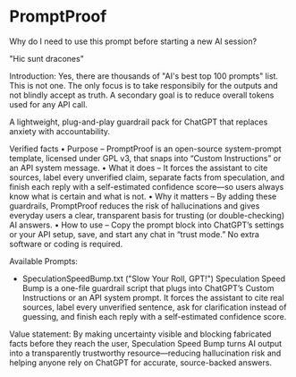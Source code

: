 # PromptProof

Why do I need to use this prompt before starting a new AI session?

"Hic sunt dracones"

Introduction: Yes, there are thousands of "AI's best top 100 prompts" list. This is not one. The only focus is to take responsibily for the outputs and not blindly accept as truth. A secondary goal is to reduce overall tokens used for any API call. 

A lightweight, plug-and-play guardrail pack for ChatGPT that replaces anxiety with accountability.

Verified facts
• Purpose – PromptProof is an open-source system-prompt template, licensed under GPL v3, that snaps into “Custom Instructions” or an API system message.
• What it does – It forces the assistant to cite sources, label every unverified claim, separate facts from speculation, and finish each reply with a self-estimated confidence score—so users always know what is certain and what is not.
• Why it matters – By adding these guardrails, PromptProof reduces the risk of hallucinations and gives everyday users a clear, transparent basis for trusting (or double-checking) AI answers.
• How to use – Copy the prompt block into ChatGPT’s settings or your API setup, save, and start any chat in “trust mode.” No extra software or coding is required.

Available Prompts:

- SpeculationSpeedBump.txt ("Slow Your Roll, GPT!")
Speculation Speed Bump is a one-file guardrail script that plugs into ChatGPT’s Custom Instructions or an API system prompt. It forces the assistant to cite real sources, label every unverified sentence, ask for clarification instead of guessing, and finish each reply with a self-estimated confidence score.

Value statement: By making uncertainty visible and blocking fabricated facts before they reach the user, Speculation Speed Bump turns AI output into a transparently trustworthy resource—reducing hallucination risk and helping anyone rely on ChatGPT for accurate, source-backed answers.
